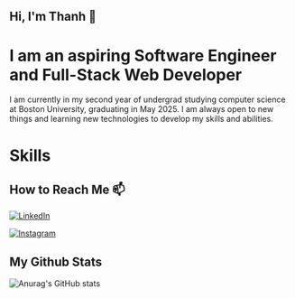 ## Hi, I'm Thanh 👋


# I am an aspiring Software Engineer and Full-Stack Web Developer

I am currently in my second year of undergrad studying computer science at Boston University, graduating in May 2025. I am always open to new things and learning new technologies to develop my skills and abilities. 




# Skills



## How to Reach Me 📫
[![LinkedIn](https://img.shields.io/badge/linkedin-%230077B5.svg?style=for-the-badge&logo=linkedin&logoColor=white)](https://www.linkedin.com/in/thanh910/)

[![Instagram](https://img.shields.io/badge/Instagram-%23E4405F.svg?style=for-the-badge&logo=Instagram&logoColor=white)](https://www.instagram.com/thanhthynh/)

## My Github Stats
![Anurag's GitHub stats](https://github-readme-stats.vercel.app/api?username=thanh910&theme=midnight-purple&show_icons=true)


<!--
**thanh910/thanh910** is a ✨ _special_ ✨ repository because its `README.md` (this file) appears on your GitHub profile.

Here are some ideas to get you started:

- 🔭 I’m currently working on ...
- 🌱 I’m currently learning ...
- 👯 I’m looking to collaborate on ...
- 🤔 I’m looking for help with ...
- 💬 Ask me about ...
- 📫 How to reach me: ...
- 😄 Pronouns: ...
- ⚡ Fun fact: ...
-->
